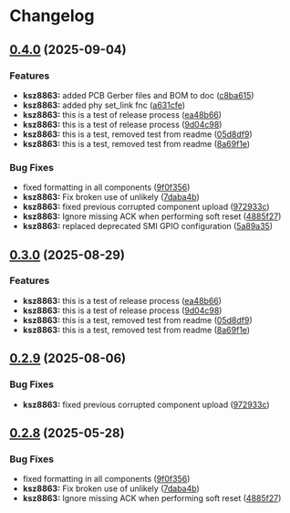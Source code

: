 # Changelog

## [0.4.0](https://github.com/espressif/esp-eth-drivers/compare/ksz8863@v0.3.0...ksz8863@v0.4.0) (2025-09-04)


### Features

* **ksz8863:** added PCB Gerber files and BOM to doc ([c8ba615](https://github.com/espressif/esp-eth-drivers/commit/c8ba6158354eecfd3c8ea6494af5a1a841bd345c))
* **ksz8863:** added phy set_link fnc ([a631cfe](https://github.com/espressif/esp-eth-drivers/commit/a631cfe5f74ad677462bee880566d85d55f08427))
* **ksz8863:** this is a test of release process ([ea48b66](https://github.com/espressif/esp-eth-drivers/commit/ea48b663ef4145f7af14722713509c002ecbd19c))
* **ksz8863:** this is a test of release process ([9d04c98](https://github.com/espressif/esp-eth-drivers/commit/9d04c98f0bd2afd6aa4ec983e8972214e20c1a40))
* **ksz8863:** this is a test, removed test from readme ([05d8df9](https://github.com/espressif/esp-eth-drivers/commit/05d8df934705bd606160c43d28e8e9bfeda6c3f0))
* **ksz8863:** this is a test, removed test from readme ([8a69f1e](https://github.com/espressif/esp-eth-drivers/commit/8a69f1e0a95f1a47ea119c10ebe25a0259816d8e))


### Bug Fixes

* fixed formatting in all components ([9f0f356](https://github.com/espressif/esp-eth-drivers/commit/9f0f356a4b1402c6c19787619288e0f84310464a))
* **ksz8863:** Fix broken use of unlikely ([7daba4b](https://github.com/espressif/esp-eth-drivers/commit/7daba4b46d644783d6cfb3887548207498f4fd87))
* **ksz8863:** fixed previous corrupted component upload ([972933c](https://github.com/espressif/esp-eth-drivers/commit/972933c0c907415fef26d3a1e5cda321b62834f7))
* **ksz8863:** Ignore missing ACK when performing soft reset ([4885f27](https://github.com/espressif/esp-eth-drivers/commit/4885f27c9c68e064d42a73ef27dd369e17c9f54b))
* **ksz8863:** replaced deprecated SMI GPIO configuration ([5a89a35](https://github.com/espressif/esp-eth-drivers/commit/5a89a356d8931c0353a9da59f3711ba22953efb3))

## [0.3.0](https://github.com/kostaond/esp-eth-drivers/compare/ksz8863@v0.2.9...ksz8863@v0.3.0) (2025-08-29)


### Features

* **ksz8863:** this is a test of release process ([ea48b66](https://github.com/kostaond/esp-eth-drivers/commit/ea48b663ef4145f7af14722713509c002ecbd19c))
* **ksz8863:** this is a test of release process ([9d04c98](https://github.com/kostaond/esp-eth-drivers/commit/9d04c98f0bd2afd6aa4ec983e8972214e20c1a40))
* **ksz8863:** this is a test, removed test from readme ([05d8df9](https://github.com/kostaond/esp-eth-drivers/commit/05d8df934705bd606160c43d28e8e9bfeda6c3f0))
* **ksz8863:** this is a test, removed test from readme ([8a69f1e](https://github.com/kostaond/esp-eth-drivers/commit/8a69f1e0a95f1a47ea119c10ebe25a0259816d8e))

## [0.2.9](https://github.com/espressif/esp-eth-drivers/compare/ksz8863@v0.2.8...ksz8863@v0.2.9) (2025-08-06)


### Bug Fixes

* **ksz8863:** fixed previous corrupted component upload ([972933c](https://github.com/espressif/esp-eth-drivers/commit/972933c0c907415fef26d3a1e5cda321b62834f7))

## [0.2.8](https://github.com/espressif/esp-eth-drivers/compare/ksz8863@v0.2.7...ksz8863@v0.2.8) (2025-05-28)


### Bug Fixes

* fixed formatting in all components ([9f0f356](https://github.com/espressif/esp-eth-drivers/commit/9f0f356a4b1402c6c19787619288e0f84310464a))
* **ksz8863:** Fix broken use of unlikely ([7daba4b](https://github.com/espressif/esp-eth-drivers/commit/7daba4b46d644783d6cfb3887548207498f4fd87))
* **ksz8863:** Ignore missing ACK when performing soft reset ([4885f27](https://github.com/espressif/esp-eth-drivers/commit/4885f27c9c68e064d42a73ef27dd369e17c9f54b))
